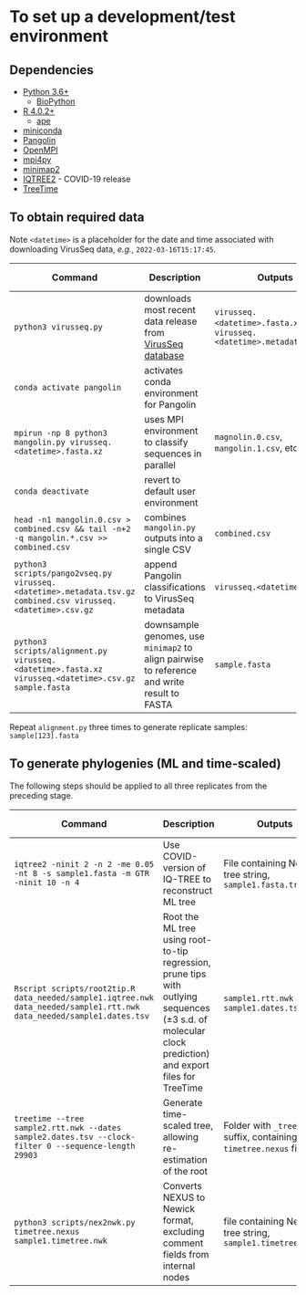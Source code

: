 # To set up a development/test environment

## Dependencies
* [Python 3.6+](https://www.python.org/downloads/)
  * [BioPython](https://biopython.org/)
* [R 4.0.2+](https://cran.r-project.org/)
  * [ape](https://cran.r-project.org/web/packages/ape/index.html)
* [miniconda](https://docs.conda.io/en/latest/miniconda.html)
* [Pangolin](https://github.com/cov-lineages/pangolin)
* [OpenMPI](https://www.open-mpi.org/)
* [mpi4py](https://mpi4py.readthedocs.io/en/stable/)
* [minimap2](https://github.com/lh3/minimap2)
* [IQTREE2](http://www.iqtree.org/) - COVID-19 release
* [TreeTime](https://github.com/neherlab/treetime)

## To obtain required data

Note `<datetime>` is a placeholder for the date and time associated with downloading VirusSeq data, *e.g.*, `2022-03-16T15:17:45`.

| Command | Description | Outputs | Expected time |
|---------|-------------|---------|---------------|
| `python3 virusseq.py` | downloads most recent data release from [VirusSeq database](https://virusseq-dataportal.ca/) | `virusseq.<datetime>.fasta.xz` and `virusseq.<datetime>.metadata.tsv.gz` | ~15 minutes |
| `conda activate pangolin` | activates conda environment for Pangolin | | fast |
| `mpirun -np 8 python3 mangolin.py virusseq.<datetime>.fasta.xz` | uses MPI environment to classify sequences in parallel | `magnolin.0.csv`, `mangolin.1.csv`, etc. | ~30 minutes |
| `conda deactivate` | revert to default user environment | | fast |
| `head -n1 mangolin.0.csv > combined.csv && tail -n+2 -q mangolin.*.csv >> combined.csv` | combines `mangolin.py` outputs into a single CSV | `combined.csv` | fast |
| `python3 scripts/pango2vseq.py virusseq.<datetime>.metadata.tsv.gz combined.csv virusseq.<datetime>.csv.gz` | append Pangolin classifications to VirusSeq metadata | `virusseq.<datetime>.csv.gz` | 10 seconds |
| `python3 scripts/alignment.py virusseq.<datetime>.fasta.xz virusseq.<datetime>.csv.gz sample.fasta` | downsample genomes, use `minimap2` to align pairwise to reference and write result to FASTA | `sample.fasta` | ~2 minutes |

Repeat `alignment.py` three times to generate replicate samples: `sample[123].fasta`

## To generate phylogenies (ML and time-scaled)

The following steps should be applied to all three replicates from the preceding stage.

| Command | Description | Outputs | Expected time |
|---------|-------------|---------|---------------|
| `iqtree2 -ninit 2 -n 2 -me 0.05 -nt 8 -s sample1.fasta -m GTR -ninit 10 -n 4` | Use COVID-version of IQ-TREE to reconstruct ML tree | File containing Newick tree string, `sample1.fasta.treefile` |  ~30 minutes each |
| `Rscript scripts/root2tip.R data_needed/sample1.iqtree.nwk data_needed/sample1.rtt.nwk data_needed/sample1.dates.tsv` | Root the ML tree using root-to-tip regression, prune tips with outlying sequences (±3 s.d. of molecular clock prediction) and export files for TreeTime | `sample1.rtt.nwk` and `sample1.dates.tsv` | ~20 minutes |
| `treetime --tree sample2.rtt.nwk --dates sample2.dates.tsv --clock-filter 0 --sequence-length 29903` | Generate time-scaled tree, allowing re-estimation of the root | Folder with `_treetime` suffix, containing `timetree.nexus` file | ~20 minutes |
| `python3 scripts/nex2nwk.py timetree.nexus sample1.timetree.nwk` | Converts NEXUS to Newick format, excluding comment fields from internal nodes | file containing Newick tree string, `sample1.timetree.nwk` | ~2 minutes |
